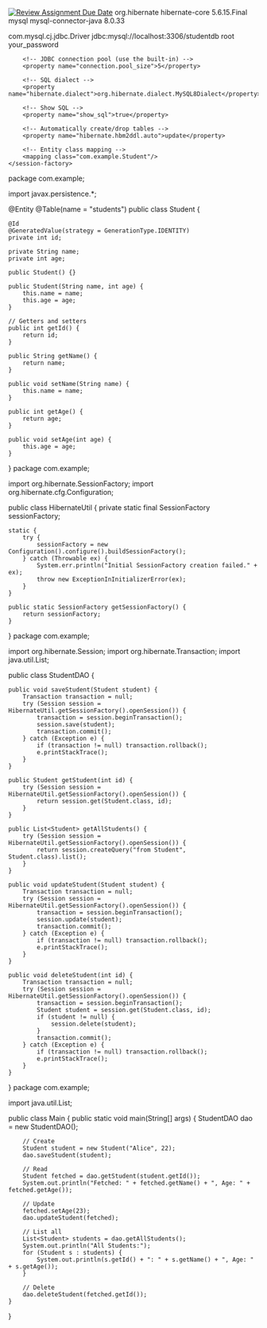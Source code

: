 [![Review Assignment Due Date](https://classroom.github.com/assets/deadline-readme-button-22041afd0340ce965d47ae6ef1cefeee28c7c493a6346c4f15d667ab976d596c.svg)](https://classroom.github.com/a/SPoPgs13)
<dependencies>
    <dependency>
        <groupId>org.hibernate</groupId>
        <artifactId>hibernate-core</artifactId>
        <version>5.6.15.Final</version>
    </dependency>
    <dependency>
        <groupId>mysql</groupId>
        <artifactId>mysql-connector-java</artifactId>
        <version>8.0.33</version>
    </dependency>
</dependencies>
<!DOCTYPE hibernate-configuration PUBLIC 
"-//Hibernate/Hibernate Configuration DTD 3.0//EN"
"http://www.hibernate.org/dtd/hibernate-configuration-3.0.dtd">

<hibernate-configuration>
    <session-factory>
        <!-- Database connection settings -->
        <property name="hibernate.connection.driver_class">com.mysql.cj.jdbc.Driver</property>
        <property name="hibernate.connection.url">jdbc:mysql://localhost:3306/studentdb</property>
        <property name="hibernate.connection.username">root</property>
        <property name="hibernate.connection.password">your_password</property>

        <!-- JDBC connection pool (use the built-in) -->
        <property name="connection.pool_size">5</property>

        <!-- SQL dialect -->
        <property name="hibernate.dialect">org.hibernate.dialect.MySQL8Dialect</property>

        <!-- Show SQL -->
        <property name="show_sql">true</property>

        <!-- Automatically create/drop tables -->
        <property name="hibernate.hbm2ddl.auto">update</property>

        <!-- Entity class mapping -->
        <mapping class="com.example.Student"/>
    </session-factory>
</hibernate-configuration>
package com.example;

import javax.persistence.*;

@Entity
@Table(name = "students")
public class Student {
    
    @Id
    @GeneratedValue(strategy = GenerationType.IDENTITY)
    private int id;

    private String name;
    private int age;

    public Student() {}

    public Student(String name, int age) {
        this.name = name;
        this.age = age;
    }

    // Getters and setters
    public int getId() {
        return id;
    }

    public String getName() {
        return name;
    }

    public void setName(String name) {
        this.name = name;
    }

    public int getAge() {
        return age;
    }

    public void setAge(int age) {
        this.age = age;
    }
}
package com.example;

import org.hibernate.SessionFactory;
import org.hibernate.cfg.Configuration;

public class HibernateUtil {
    private static final SessionFactory sessionFactory;

    static {
        try {
            sessionFactory = new Configuration().configure().buildSessionFactory();
        } catch (Throwable ex) {
            System.err.println("Initial SessionFactory creation failed." + ex);
            throw new ExceptionInInitializerError(ex);
        }
    }

    public static SessionFactory getSessionFactory() {
        return sessionFactory;
    }
}
package com.example;

import org.hibernate.Session;
import org.hibernate.Transaction;
import java.util.List;

public class StudentDAO {

    public void saveStudent(Student student) {
        Transaction transaction = null;
        try (Session session = HibernateUtil.getSessionFactory().openSession()) {
            transaction = session.beginTransaction();
            session.save(student);
            transaction.commit();
        } catch (Exception e) {
            if (transaction != null) transaction.rollback();
            e.printStackTrace();
        }
    }

    public Student getStudent(int id) {
        try (Session session = HibernateUtil.getSessionFactory().openSession()) {
            return session.get(Student.class, id);
        }
    }

    public List<Student> getAllStudents() {
        try (Session session = HibernateUtil.getSessionFactory().openSession()) {
            return session.createQuery("from Student", Student.class).list();
        }
    }

    public void updateStudent(Student student) {
        Transaction transaction = null;
        try (Session session = HibernateUtil.getSessionFactory().openSession()) {
            transaction = session.beginTransaction();
            session.update(student);
            transaction.commit();
        } catch (Exception e) {
            if (transaction != null) transaction.rollback();
            e.printStackTrace();
        }
    }

    public void deleteStudent(int id) {
        Transaction transaction = null;
        try (Session session = HibernateUtil.getSessionFactory().openSession()) {
            transaction = session.beginTransaction();
            Student student = session.get(Student.class, id);
            if (student != null) {
                session.delete(student);
            }
            transaction.commit();
        } catch (Exception e) {
            if (transaction != null) transaction.rollback();
            e.printStackTrace();
        }
    }
}
package com.example;

import java.util.List;

public class Main {
    public static void main(String[] args) {
        StudentDAO dao = new StudentDAO();

        // Create
        Student student = new Student("Alice", 22);
        dao.saveStudent(student);

        // Read
        Student fetched = dao.getStudent(student.getId());
        System.out.println("Fetched: " + fetched.getName() + ", Age: " + fetched.getAge());

        // Update
        fetched.setAge(23);
        dao.updateStudent(fetched);

        // List all
        List<Student> students = dao.getAllStudents();
        System.out.println("All Students:");
        for (Student s : students) {
            System.out.println(s.getId() + ": " + s.getName() + ", Age: " + s.getAge());
        }

        // Delete
        dao.deleteStudent(fetched.getId());
    }
}
